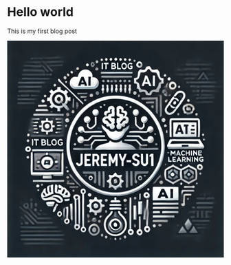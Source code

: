 # Hello world

This is my first blog post

![Jeremy-su1](../images/2024-07-08-first-posting/Jeremy-su1.webp)